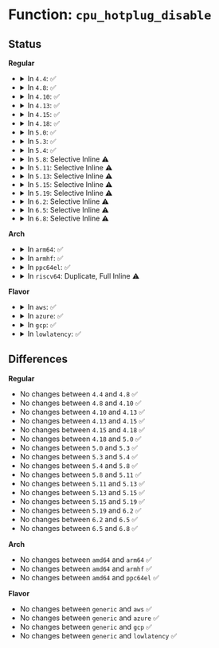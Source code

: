 # Function: <code>cpu_hotplug_disable</code>

## Status
<b>Regular</b>
<ul>
<li>
<details>
<summary>In <code>4.4</code>: ✅</summary>

```c
void cpu_hotplug_disable();
```

**Collision:** Unique Global

**Inline:** No

**Transformation:** False

**Instances:**

```
In kernel/cpu.c (ffffffff81081120)
Location: kernel/cpu.c:178
Inline: False
Direct callers:
  - kernel/cpu.c:cpu_hotplug_pm_callback
  - kernel/reboot.c:migrate_to_reboot_cpu
```
**Symbols:**

```
ffffffff81081120-ffffffff8108114a: cpu_hotplug_disable (STB_GLOBAL)
```
</details>
</li>
<li>
<details>
<summary>In <code>4.8</code>: ✅</summary>

```c
void cpu_hotplug_disable();
```

**Collision:** Unique Global

**Inline:** No

**Transformation:** False

**Instances:**

```
In kernel/cpu.c (ffffffff81083630)
Location: kernel/cpu.c:255
Inline: False
Direct callers:
  - kernel/cpu.c:cpu_hotplug_pm_callback
  - kernel/reboot.c:migrate_to_reboot_cpu
```
**Symbols:**

```
ffffffff81083630-ffffffff8108365a: cpu_hotplug_disable (STB_GLOBAL)
```
</details>
</li>
<li>
<details>
<summary>In <code>4.10</code>: ✅</summary>

```c
void cpu_hotplug_disable();
```

**Collision:** Unique Global

**Inline:** No

**Transformation:** False

**Instances:**

```
In kernel/cpu.c (ffffffff810880f0)
Location: kernel/cpu.c:321
Inline: False
Direct callers:
  - kernel/cpu.c:cpu_hotplug_pm_callback
  - kernel/reboot.c:migrate_to_reboot_cpu
```
**Symbols:**

```
ffffffff810880f0-ffffffff8108811a: cpu_hotplug_disable (STB_GLOBAL)
```
</details>
</li>
<li>
<details>
<summary>In <code>4.13</code>: ✅</summary>

```c
void cpu_hotplug_disable();
```

**Collision:** Unique Global

**Inline:** No

**Transformation:** False

**Instances:**

```
In kernel/cpu.c (ffffffff81085150)
Location: kernel/cpu.c:250
Inline: False
Direct callers:
  - kernel/cpu.c:cpu_hotplug_pm_callback
  - kernel/reboot.c:migrate_to_reboot_cpu
  - drivers/pci/pci-driver.c:pci_device_probe
  - drivers/acpi/processor_driver.c:acpi_processor_start
```
**Symbols:**

```
ffffffff81085150-ffffffff8108517a: cpu_hotplug_disable (STB_GLOBAL)
```
</details>
</li>
<li>
<details>
<summary>In <code>4.15</code>: ✅</summary>

```c
void cpu_hotplug_disable();
```

**Collision:** Unique Global

**Inline:** No

**Transformation:** False

**Instances:**

```
In kernel/cpu.c (ffffffff8108bcb0)
Location: kernel/cpu.c:325
Inline: False
Direct callers:
  - kernel/cpu.c:cpu_hotplug_pm_callback
  - kernel/reboot.c:migrate_to_reboot_cpu
  - drivers/pci/pci-driver.c:pci_device_probe
  - drivers/acpi/processor_driver.c:acpi_processor_start
```
**Symbols:**

```
ffffffff8108bcb0-ffffffff8108bcda: cpu_hotplug_disable (STB_GLOBAL)
```
</details>
</li>
<li>
<details>
<summary>In <code>4.18</code>: ✅</summary>

```c
void cpu_hotplug_disable();
```

**Collision:** Unique Global

**Inline:** No

**Transformation:** False

**Instances:**

```
In kernel/cpu.c (ffffffff8108f4c0)
Location: kernel/cpu.c:322
Inline: False
Direct callers:
  - kernel/cpu.c:cpu_hotplug_pm_callback
  - kernel/reboot.c:migrate_to_reboot_cpu
  - drivers/pci/pci-driver.c:pci_device_probe
  - drivers/acpi/processor_driver.c:acpi_processor_start
```
**Symbols:**

```
ffffffff8108f4c0-ffffffff8108f4ea: cpu_hotplug_disable (STB_GLOBAL)
```
</details>
</li>
<li>
<details>
<summary>In <code>5.0</code>: ✅</summary>

```c
void cpu_hotplug_disable();
```

**Collision:** Unique Global

**Inline:** No

**Transformation:** False

**Instances:**

```
In kernel/cpu.c (ffffffff810977c0)
Location: kernel/cpu.c:336
Inline: False
Direct callers:
  - kernel/cpu.c:cpu_hotplug_pm_callback
  - kernel/reboot.c:migrate_to_reboot_cpu
  - drivers/pci/pci-driver.c:pci_device_probe
  - drivers/acpi/processor_driver.c:acpi_processor_start
  - drivers/powercap/idle_inject.c:idle_inject_stop
```
**Symbols:**

```
ffffffff810977c0-ffffffff810977ea: cpu_hotplug_disable (STB_GLOBAL)
```
</details>
</li>
<li>
<details>
<summary>In <code>5.3</code>: ✅</summary>

```c
void cpu_hotplug_disable();
```

**Collision:** Unique Global

**Inline:** No

**Transformation:** False

**Instances:**

```
In kernel/cpu.c (ffffffff8109bd40)
Location: kernel/cpu.c:346
Inline: False
Direct callers:
  - kernel/cpu.c:cpu_hotplug_pm_callback
  - kernel/reboot.c:migrate_to_reboot_cpu
  - drivers/pci/pci-driver.c:pci_device_probe
  - drivers/acpi/processor_driver.c:acpi_processor_start
  - drivers/powercap/idle_inject.c:idle_inject_stop
  - arch/x86/power/hibernate.c:arch_resume_nosmt
  - arch/x86/power/hibernate.c:arch_resume_nosmt
```
**Symbols:**

```
ffffffff8109bd40-ffffffff8109bd6a: cpu_hotplug_disable (STB_GLOBAL)
```
</details>
</li>
<li>
<details>
<summary>In <code>5.4</code>: ✅</summary>

```c
void cpu_hotplug_disable();
```

**Collision:** Unique Global

**Inline:** No

**Transformation:** False

**Instances:**

```
In kernel/cpu.c (ffffffff810a22c0)
Location: kernel/cpu.c:349
Inline: False
Direct callers:
  - kernel/cpu.c:cpu_hotplug_pm_callback
  - kernel/reboot.c:migrate_to_reboot_cpu
  - drivers/pci/pci-driver.c:pci_device_probe
  - drivers/acpi/processor_driver.c:acpi_processor_start
  - drivers/powercap/idle_inject.c:idle_inject_stop
  - arch/x86/power/hibernate.c:arch_resume_nosmt
  - arch/x86/power/hibernate.c:arch_resume_nosmt
```
**Symbols:**

```
ffffffff810a22c0-ffffffff810a22ea: cpu_hotplug_disable (STB_GLOBAL)
```
</details>
</li>
<li>
<details>
<summary>In <code>5.8</code>: Selective Inline ⚠️</summary>

```c
void cpu_hotplug_disable();
```

**Collision:** Unique Global

**Inline:** Selective

**Transformation:** False

**Instances:**

```
In kernel/cpu.c (ffffffff810a945b)
Location: kernel/cpu.c:350
Inline: True
Inline callers:
  - kernel/cpu.c:cpu_hotplug_pm_callback
Direct callers:
  - kernel/reboot.c:migrate_to_reboot_cpu
  - drivers/pci/pci-driver.c:pci_call_probe
  - drivers/acpi/processor_driver.c:acpi_processor_start
  - drivers/powercap/idle_inject.c:idle_inject_stop
  - arch/x86/power/hibernate.c:arch_resume_nosmt
  - arch/x86/power/hibernate.c:arch_resume_nosmt
```
**Symbols:**

```
ffffffff810a8fc0-ffffffff810a8fea: cpu_hotplug_disable (STB_GLOBAL)
```
</details>
</li>
<li>
<details>
<summary>In <code>5.11</code>: Selective Inline ⚠️</summary>

```c
void cpu_hotplug_disable();
```

**Collision:** Unique Global

**Inline:** Selective

**Transformation:** False

**Instances:**

```
In kernel/cpu.c (ffffffff810a4eab)
Location: kernel/cpu.c:350
Inline: True
Inline callers:
  - kernel/cpu.c:cpu_hotplug_pm_callback
Direct callers:
  - kernel/reboot.c:migrate_to_reboot_cpu
  - drivers/pci/pci-driver.c:pci_call_probe
  - drivers/acpi/processor_driver.c:acpi_processor_start
  - drivers/powercap/idle_inject.c:idle_inject_stop
  - arch/x86/power/hibernate.c:arch_resume_nosmt
  - arch/x86/power/hibernate.c:arch_resume_nosmt
```
**Symbols:**

```
ffffffff810a4a10-ffffffff810a4a3a: cpu_hotplug_disable (STB_GLOBAL)
```
</details>
</li>
<li>
<details>
<summary>In <code>5.13</code>: Selective Inline ⚠️</summary>

```c
void cpu_hotplug_disable();
```

**Collision:** Unique Global

**Inline:** Selective

**Transformation:** False

**Instances:**

```
In kernel/cpu.c (ffffffff810a5bab)
Location: kernel/cpu.c:362
Inline: True
Inline callers:
  - kernel/cpu.c:cpu_hotplug_pm_callback
Direct callers:
  - kernel/reboot.c:migrate_to_reboot_cpu
  - drivers/pci/pci-driver.c:pci_device_probe
  - drivers/acpi/processor_driver.c:acpi_processor_start
  - drivers/powercap/idle_inject.c:idle_inject_stop
  - arch/x86/power/hibernate.c:arch_resume_nosmt
  - arch/x86/power/hibernate.c:arch_resume_nosmt
```
**Symbols:**

```
ffffffff810a56e0-ffffffff810a570a: cpu_hotplug_disable (STB_GLOBAL)
```
</details>
</li>
<li>
<details>
<summary>In <code>5.15</code>: Selective Inline ⚠️</summary>

```c
void cpu_hotplug_disable();
```

**Collision:** Unique Global

**Inline:** Selective

**Transformation:** False

**Instances:**

```
In kernel/cpu.c (ffffffff810b753b)
Location: kernel/cpu.c:373
Inline: True
Inline callers:
  - kernel/cpu.c:cpu_hotplug_pm_callback
Direct callers:
  - kernel/reboot.c:migrate_to_reboot_cpu
  - drivers/pci/pci-driver.c:pci_device_probe
  - drivers/acpi/processor_driver.c:acpi_processor_start
  - drivers/powercap/idle_inject.c:idle_inject_stop
  - arch/x86/power/hibernate.c:arch_resume_nosmt
  - arch/x86/power/hibernate.c:arch_resume_nosmt
```
**Symbols:**

```
ffffffff810b6f20-ffffffff810b6f4a: cpu_hotplug_disable (STB_GLOBAL)
```
</details>
</li>
<li>
<details>
<summary>In <code>5.19</code>: Selective Inline ⚠️</summary>

```c
void cpu_hotplug_disable();
```

**Collision:** Unique Global

**Inline:** Selective

**Transformation:** False

**Instances:**

```
In kernel/cpu.c (ffffffff810cdd2b)
Location: kernel/cpu.c:374
Inline: True
Inline callers:
  - kernel/cpu.c:cpu_hotplug_pm_callback
Direct callers:
  - kernel/reboot.c:migrate_to_reboot_cpu
  - drivers/pci/pci-driver.c:pci_call_probe
  - drivers/acpi/processor_driver.c:acpi_processor_start
  - drivers/powercap/idle_inject.c:idle_inject_stop
  - arch/x86/power/hibernate.c:arch_resume_nosmt
  - arch/x86/power/hibernate.c:arch_resume_nosmt
```
**Symbols:**

```
ffffffff810cd680-ffffffff810cd6b0: cpu_hotplug_disable (STB_GLOBAL)
```
</details>
</li>
<li>
<details>
<summary>In <code>6.2</code>: Selective Inline ⚠️</summary>

```c
void cpu_hotplug_disable();
```

**Collision:** Unique Global

**Inline:** Selective

**Transformation:** False

**Instances:**

```
In kernel/cpu.c (ffffffff810ebecb)
Location: kernel/cpu.c:374
Inline: True
Inline callers:
  - kernel/cpu.c:cpu_hotplug_pm_callback
Direct callers:
  - kernel/reboot.c:migrate_to_reboot_cpu
  - drivers/pci/pci-driver.c:pci_call_probe
  - drivers/acpi/processor_driver.c:acpi_processor_start
  - drivers/powercap/idle_inject.c:idle_inject_stop
  - arch/x86/power/hibernate.c:arch_resume_nosmt
  - arch/x86/power/hibernate.c:arch_resume_nosmt
```
**Symbols:**

```
ffffffff810eb760-ffffffff810eb790: cpu_hotplug_disable (STB_GLOBAL)
```
</details>
</li>
<li>
<details>
<summary>In <code>6.5</code>: Selective Inline ⚠️</summary>

```c
void cpu_hotplug_disable();
```

**Collision:** Unique Global

**Inline:** Selective

**Transformation:** False

**Instances:**

```
In kernel/cpu.c (ffffffff810f7bab)
Location: kernel/cpu.c:553
Inline: True
Inline callers:
  - kernel/cpu.c:cpu_hotplug_pm_callback
Direct callers:
  - kernel/reboot.c:migrate_to_reboot_cpu
  - drivers/pci/pci-driver.c:pci_call_probe
  - drivers/acpi/processor_driver.c:acpi_processor_start
  - drivers/powercap/idle_inject.c:idle_inject_stop
  - arch/x86/power/hibernate.c:arch_resume_nosmt
  - arch/x86/power/hibernate.c:arch_resume_nosmt
```
**Symbols:**

```
ffffffff810f7440-ffffffff810f7470: cpu_hotplug_disable (STB_GLOBAL)
```
</details>
</li>
<li>
<details>
<summary>In <code>6.8</code>: Selective Inline ⚠️</summary>

```c
void cpu_hotplug_disable();
```

**Collision:** Unique Global

**Inline:** Selective

**Transformation:** False

**Instances:**

```
In kernel/cpu.c (ffffffff8110107b)
Location: kernel/cpu.c:553
Inline: True
Inline callers:
  - kernel/cpu.c:cpu_hotplug_pm_callback
Direct callers:
  - kernel/reboot.c:migrate_to_reboot_cpu
  - drivers/pci/pci-driver.c:pci_call_probe
  - drivers/acpi/processor_driver.c:acpi_processor_start
  - drivers/powercap/idle_inject.c:idle_inject_stop
  - arch/x86/power/hibernate.c:arch_resume_nosmt
  - arch/x86/power/hibernate.c:arch_resume_nosmt
```
**Symbols:**

```
ffffffff811007f0-ffffffff81100820: cpu_hotplug_disable (STB_GLOBAL)
```
</details>
</li>
</ul>
<b>Arch</b>
<ul>
<li>
<details>
<summary>In <code>arm64</code>: ✅</summary>

```c
void cpu_hotplug_disable();
```

**Collision:** Unique Global

**Inline:** No

**Transformation:** False

**Instances:**

```
In kernel/cpu.c (ffff8000100f7398)
Location: kernel/cpu.c:349
Inline: False
Direct callers:
  - kernel/cpu.c:cpu_hotplug_pm_callback
  - kernel/reboot.c:migrate_to_reboot_cpu
  - drivers/pci/pci-driver.c:pci_device_probe
  - drivers/acpi/processor_driver.c:acpi_processor_start
  - drivers/powercap/idle_inject.c:idle_inject_stop
```
**Symbols:**

```
ffff8000100f7398-ffff8000100f73e0: cpu_hotplug_disable (STB_GLOBAL)
```
</details>
</li>
<li>
<details>
<summary>In <code>armhf</code>: ✅</summary>

```c
void cpu_hotplug_disable();
```

**Collision:** Unique Global

**Inline:** No

**Transformation:** False

**Instances:**

```
In kernel/cpu.c (c0355814)
Location: kernel/cpu.c:349
Inline: False
Direct callers:
  - arch/arm/mach-mvebu/pmsu.c:mvebu_v7_cpu_pm_init
  - kernel/cpu.c:cpu_hotplug_pm_callback
  - kernel/reboot.c:migrate_to_reboot_cpu
  - drivers/pci/pci-driver.c:pci_device_probe
  - drivers/powercap/idle_inject.c:idle_inject_stop
```
**Symbols:**

```
c0355814-c0355858: cpu_hotplug_disable (STB_GLOBAL)
```
</details>
</li>
<li>
<details>
<summary>In <code>ppc64el</code>: ✅</summary>

```c
void cpu_hotplug_disable();
```

**Collision:** Unique Global

**Inline:** No

**Transformation:** False

**Instances:**

```
In kernel/cpu.c (c00000000013da20)
Location: kernel/cpu.c:349
Inline: False
Direct callers:
  - arch/powerpc/kernel/rtas.c:rtas_ibm_suspend_me
  - kernel/cpu.c:cpu_hotplug_pm_callback
  - kernel/reboot.c:migrate_to_reboot_cpu
  - drivers/pci/pci-driver.c:pci_device_probe
  - drivers/powercap/idle_inject.c:idle_inject_stop
```
**Symbols:**

```
c00000000013da20-c00000000013da7c: cpu_hotplug_disable (STB_GLOBAL)
```
</details>
</li>
<li>
<details>
<summary>In <code>riscv64</code>: Duplicate, Full Inline ⚠️</summary>

**Collision:** Static Duplication

**Inline:** Full

**Transformation:** False

**Instances:**

```
In kernel/reboot.c (0)
Location: include/linux/cpu.h:130
Inline: True
```
```
In drivers/pci/pci-driver.c (0)
Location: include/linux/cpu.h:130
Inline: True
```
</details>
</li>
</ul>
<b>Flavor</b>
<ul>
<li>
<details>
<summary>In <code>aws</code>: ✅</summary>

```c
void cpu_hotplug_disable();
```

**Collision:** Unique Global

**Inline:** No

**Transformation:** False

**Instances:**

```
In kernel/cpu.c (ffffffff8109bbe0)
Location: kernel/cpu.c:349
Inline: False
Direct callers:
  - kernel/cpu.c:cpu_hotplug_pm_callback
  - kernel/reboot.c:migrate_to_reboot_cpu
  - drivers/pci/pci-driver.c:pci_device_probe
  - drivers/acpi/processor_driver.c:acpi_processor_start
  - arch/x86/power/hibernate.c:arch_resume_nosmt
  - arch/x86/power/hibernate.c:arch_resume_nosmt
```
**Symbols:**

```
ffffffff8109bbe0-ffffffff8109bc0a: cpu_hotplug_disable (STB_GLOBAL)
```
</details>
</li>
<li>
<details>
<summary>In <code>azure</code>: ✅</summary>

```c
void cpu_hotplug_disable();
```

**Collision:** Unique Global

**Inline:** No

**Transformation:** False

**Instances:**

```
In kernel/cpu.c (ffffffff8108a610)
Location: kernel/cpu.c:349
Inline: False
Direct callers:
  - kernel/cpu.c:cpu_hotplug_pm_callback
  - kernel/reboot.c:migrate_to_reboot_cpu
  - drivers/pci/pci-driver.c:pci_device_probe
  - drivers/acpi/processor_driver.c:acpi_processor_start
  - arch/x86/power/hibernate.c:arch_resume_nosmt
  - arch/x86/power/hibernate.c:arch_resume_nosmt
```
**Symbols:**

```
ffffffff8108a610-ffffffff8108a63a: cpu_hotplug_disable (STB_GLOBAL)
```
</details>
</li>
<li>
<details>
<summary>In <code>gcp</code>: ✅</summary>

```c
void cpu_hotplug_disable();
```

**Collision:** Unique Global

**Inline:** No

**Transformation:** False

**Instances:**

```
In kernel/cpu.c (ffffffff8109bb90)
Location: kernel/cpu.c:349
Inline: False
Direct callers:
  - kernel/cpu.c:cpu_hotplug_pm_callback
  - kernel/reboot.c:migrate_to_reboot_cpu
  - drivers/pci/pci-driver.c:pci_device_probe
  - drivers/acpi/processor_driver.c:acpi_processor_start
  - drivers/powercap/idle_inject.c:idle_inject_stop
  - arch/x86/power/hibernate.c:arch_resume_nosmt
  - arch/x86/power/hibernate.c:arch_resume_nosmt
```
**Symbols:**

```
ffffffff8109bb90-ffffffff8109bbba: cpu_hotplug_disable (STB_GLOBAL)
```
</details>
</li>
<li>
<details>
<summary>In <code>lowlatency</code>: ✅</summary>

```c
void cpu_hotplug_disable();
```

**Collision:** Unique Global

**Inline:** No

**Transformation:** False

**Instances:**

```
In kernel/cpu.c (ffffffff810a3800)
Location: kernel/cpu.c:349
Inline: False
Direct callers:
  - kernel/cpu.c:cpu_hotplug_pm_callback
  - kernel/reboot.c:migrate_to_reboot_cpu
  - drivers/pci/pci-driver.c:pci_device_probe
  - drivers/acpi/processor_driver.c:acpi_processor_start
  - drivers/powercap/idle_inject.c:idle_inject_stop
  - arch/x86/power/hibernate.c:arch_resume_nosmt
  - arch/x86/power/hibernate.c:arch_resume_nosmt
```
**Symbols:**

```
ffffffff810a3800-ffffffff810a382a: cpu_hotplug_disable (STB_GLOBAL)
```
</details>
</li>
</ul>

## Differences
<b>Regular</b>
<ul>
<li>
No changes between <code>4.4</code> and <code>4.8</code> ✅
</li>
<li>
No changes between <code>4.8</code> and <code>4.10</code> ✅
</li>
<li>
No changes between <code>4.10</code> and <code>4.13</code> ✅
</li>
<li>
No changes between <code>4.13</code> and <code>4.15</code> ✅
</li>
<li>
No changes between <code>4.15</code> and <code>4.18</code> ✅
</li>
<li>
No changes between <code>4.18</code> and <code>5.0</code> ✅
</li>
<li>
No changes between <code>5.0</code> and <code>5.3</code> ✅
</li>
<li>
No changes between <code>5.3</code> and <code>5.4</code> ✅
</li>
<li>
No changes between <code>5.4</code> and <code>5.8</code> ✅
</li>
<li>
No changes between <code>5.8</code> and <code>5.11</code> ✅
</li>
<li>
No changes between <code>5.11</code> and <code>5.13</code> ✅
</li>
<li>
No changes between <code>5.13</code> and <code>5.15</code> ✅
</li>
<li>
No changes between <code>5.15</code> and <code>5.19</code> ✅
</li>
<li>
No changes between <code>5.19</code> and <code>6.2</code> ✅
</li>
<li>
No changes between <code>6.2</code> and <code>6.5</code> ✅
</li>
<li>
No changes between <code>6.5</code> and <code>6.8</code> ✅
</li>
</ul>
<b>Arch</b>
<ul>
<li>
No changes between <code>amd64</code> and <code>arm64</code> ✅
</li>
<li>
No changes between <code>amd64</code> and <code>armhf</code> ✅
</li>
<li>
No changes between <code>amd64</code> and <code>ppc64el</code> ✅
</li>
</ul>
<b>Flavor</b>
<ul>
<li>
No changes between <code>generic</code> and <code>aws</code> ✅
</li>
<li>
No changes between <code>generic</code> and <code>azure</code> ✅
</li>
<li>
No changes between <code>generic</code> and <code>gcp</code> ✅
</li>
<li>
No changes between <code>generic</code> and <code>lowlatency</code> ✅
</li>
</ul>
